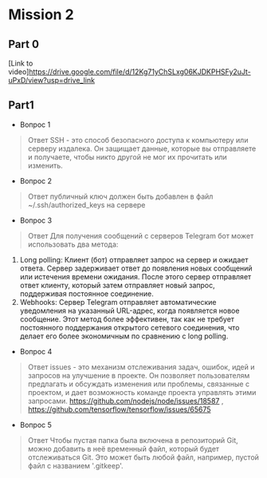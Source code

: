 # Mission 2

## Part 0

[Link to video]https://drive.google.com/file/d/12Kg71yChSLxg06KJDKPHSFy2uJt-uPxD/view?usp=drive_link 

## Part1

- Вопрос 1	 
> Ответ  SSH - это способ безопасного доступа к компьютеру или серверу издалека. Он защищает данные, которые вы отправляете и получаете, чтобы никто другой не мог их прочитать или изменить.

- Вопрос 2	 
> Ответ  публичный ключ должен быть добавлен в файл ~/.ssh/authorized_keys на сервере

- Вопрос 3	 
> Ответ  Для получения сообщений с серверов Telegram бот может использовать два метода:

1. Long polling: Клиент (бот) отправляет запрос на сервер и ожидает ответа. Сервер задерживает ответ до появления новых сообщений или истечения времени ожидания. После этого сервер отправляет ответ клиенту, который затем отправляет новый запрос, поддерживая постоянное соединение.
2. Webhooks: Сервер Telegram отправляет автоматические уведомления на указанный URL-адрес, когда появляется новое сообщение. Этот метод более эффективен, так как не требует постоянного поддержания открытого сетевого соединения, что делает его более экономичным по сравнению с long polling.

- Вопрос 4	 
> Ответ  issues - это механизм отслеживания задач, ошибок, идей и запросов на улучшение в проекте. Он позволяет пользователям предлагать и обсуждать изменения или проблемы, связанные с проектом, и дает возможность команде проекта управлять этими запросами. https://github.com/nodejs/node/issues/18587 , https://github.com/tensorflow/tensorflow/issues/65675 

- Вопрос 5	 
> Ответ  Чтобы пустая папка была включена в репозиторий Git, можно добавить в неё временный файл, который будет отслеживаться Git. Это может быть любой файл, например, пустой файл с названием '.gitkeep'.
